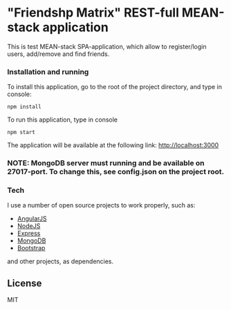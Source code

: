 # "Friendshp Matrix" REST-full MEAN-stack application

This is test MEAN-stack SPA-application, which allow to register/login users, add/remove and find friends.

### Installation and running

To install this application, go to the root of the project directory, and type in console:
```
npm install
```

To run this application, type in console
```
npm start
```

The application will be available at the following link: <http://localhost:3000>

### NOTE: MongoDB server must running and be available on 27017-port. To change this, see config.json on the project root.

### Tech
I use a number of open source projects to work properly, such as:
* [AngularJS]
* [NodeJS]
* [Express]
* [MongoDB]
* [Bootstrap]

and other projects, as dependencies.

License
----

MIT

[//]: #

   [AngularJS]: <https://angularjs.org/>
   [NodeJS]: <https://nodejs.org/>
   [Express]: <http://expressjs.com>
   [MongoDB]: <https://www.mongodb.com/>
   [Bootstrap]: <http://getbootstrap.com/>